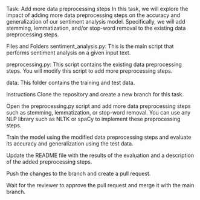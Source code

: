 Task: Add more data preprocessing steps
In this task, we will explore the impact of adding more data preprocessing steps on the accuracy and generalization of our sentiment analysis model. Specifically, we will add stemming, lemmatization, and/or stop-word removal to the existing data preprocessing steps.

Files and Folders
sentiment_analysis.py: This is the main script that performs sentiment analysis on a given input text.

preprocessing.py: This script contains the existing data preprocessing steps. You will modify this script to add more preprocessing steps.

data: This folder contains the training and test data.

Instructions
Clone the repository and create a new branch for this task.

Open the preprocessing.py script and add more data preprocessing steps such as stemming, lemmatization, or stop-word removal. You can use any NLP library such as NLTK or spaCy to implement these preprocessing steps.

Train the model using the modified data preprocessing steps and evaluate its accuracy and generalization using the test data.

Update the README file with the results of the evaluation and a description of the added preprocessing steps.

Push the changes to the branch and create a pull request.

Wait for the reviewer to approve the pull request and merge it with the main branch.

